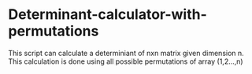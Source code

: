 # Determinant-calculator-with-permutations
This script can calculate a determiniant of nxn matrix given dimension n. This calculation is done using all possible permutations of array (1,2...,n)
